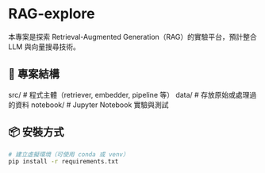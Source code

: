 # RAG-explore

本專案是探索 Retrieval-Augmented Generation（RAG）的實驗平台，預計整合 LLM 與向量搜尋技術。

## 📁 專案結構

src/ # 程式主體（retriever, embedder, pipeline 等）
data/ # 存放原始或處理過的資料
notebook/ # Jupyter Notebook 實驗與測試


## 📦 安裝方式

```bash
# 建立虛擬環境（可使用 conda 或 venv）
pip install -r requirements.txt

